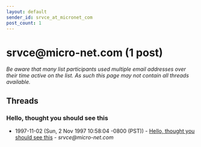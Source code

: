 ```yaml
---
layout: default
sender_id: srvce_at_micronet_com
post_count: 1
---
```


# srvce<span>@</span>micro-net.com (1 post)

_Be aware that many list participants used multiple email addresses over their time active on the list. As such this page may not contain all threads available._

## Threads

### Hello, thought you should see this
+ 1997-11-02 (Sun, 2 Nov 1997 10:58:04 -0800 (PST)) - [Hello, thought you should see this](/archive/1997/11/cc3597640f8f42fd2306c4ae11eb55d71470a8a2ed551db477bd59eb994a9892) - _srvce@micro-net.com_

